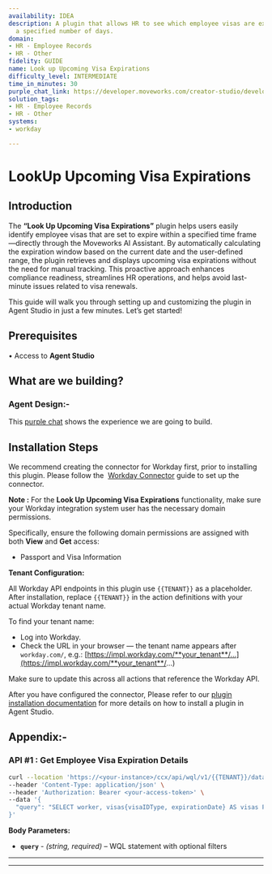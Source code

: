 ```yaml
---
availability: IDEA
description: A plugin that allows HR to see which employee visas are expiring within
  a specified number of days.
domain:
- HR - Employee Records
- HR - Other
fidelity: GUIDE
name: Look up Upcoming Visa Expirations
difficulty_level: INTERMEDIATE
time_in_minutes: 30
purple_chat_link: https://developer.moveworks.com/creator-studio/developer-tools/purple-chat/?conversation=%7B%22startTimestamp%22%3A%2211%3A43+AM%22%2C%22messages%22%3A%5B%7B%22parts%22%3A%5B%7B%22richText%22%3A%22Show+me+employees+with+upcoming+visa+expirations%22%7D%5D%2C%22role%22%3A%22user%22%7D%2C%7B%22parts%22%3A%5B%7B%22richText%22%3A%22%3Cp%3EI+can+help+with+that.+Within+how+many+days+should+I+look+for+expiring+visas%3F%3C%2Fp%3E%22%7D%2C%7B%22buttons%22%3A%5B%7B%22buttonText%22%3A%2230+Days%22%7D%2C%7B%22buttonText%22%3A%2260+Days%22%7D%2C%7B%22buttonText%22%3A%2290+Days%22%7D%5D%7D%5D%2C%22role%22%3A%22assistant%22%7D%2C%7B%22parts%22%3A%5B%7B%22richText%22%3A%2290+Days%22%7D%5D%2C%22role%22%3A%22user%22%7D%2C%7B%22parts%22%3A%5B%7B%22reasoningSteps%22%3A%5B%7B%22richText%22%3A%22Searching+%3Cb%3Eworkday%3C%2Fb%3E+for+employees+with+visas+expiring+in+the+next+90+days.%22%2C%22status%22%3A%22success%22%7D%2C%7B%22richText%22%3A%22Found+3+employees+matching+the+criteria.%22%2C%22status%22%3A%22success%22%7D%5D%7D%2C%7B%22richText%22%3A%22%3Cp%3EHere+are+the+employees+with+visas+expiring+in+the+next+90+days%3A%3C%2Fp%3E%3Cul%3E%3Cli%3E%3Cb%3EAna+Garcia%3C%2Fb%3E+%28H-1B%29%2C+expiring+in+%3Cb%3E25+days%3C%2Fb%3E+on+Aug+15%2C+2024%3C%2Fli%3E%3Cli%3E%3Cb%3ERaj+Patel%3C%2Fb%3E+%28L-1%29%2C+expiring+in+%3Cb%3E58+days%3C%2Fb%3E+on+Sep+17%2C+2024%3C%2Fli%3E%3Cli%3E%3Cb%3ESofia+Ivanova%3C%2Fb%3E+%28O-1%29%2C+expiring+in+%3Cb%3E81+days%3C%2Fb%3E+on+Oct+10%2C+2024%3C%2Fli%3E%3C%2Ful%3E%22%7D%2C%7B%22citations%22%3A%5B%7B%22citationTitle%22%3A%22Ana+Garcia%22%2C%22connectorName%22%3A%22workday%22%7D%2C%7B%22citationTitle%22%3A%22Raj+Patel%22%2C%22connectorName%22%3A%22workday%22%7D%2C%7B%22citationTitle%22%3A%22Sofia+Ivanova%22%2C%22connectorName%22%3A%22workday%22%7D%5D%7D%5D%2C%22role%22%3A%22assistant%22%7D%5D%7D
solution_tags:
- HR - Employee Records
- HR - Other
systems:
- workday

---
```

# LookUp Upcoming Visa Expirations

## **Introduction**

The **“Look Up Upcoming Visa Expirations”** plugin helps users easily identify employee visas that are set to expire within a specified time frame—directly through the Moveworks AI Assistant. By automatically calculating the expiration window based on the current date and the user-defined range, the plugin retrieves and displays upcoming visa expirations without the need for manual tracking. This proactive approach enhances compliance readiness, streamlines HR operations, and helps avoid last-minute issues related to visa renewals.

This guide will walk you through setting up and customizing the plugin in Agent Studio in just a few minutes. Let’s get started!

## **Prerequisites**

• Access to **Agent Studio**

## **What are we building?**

### **Agent Design:-**

This [purple chat](https://marketplace.moveworks.com/purple-chat?conversation=%7B%22startTimestamp%22%3A%2211%3A43+AM%22%2C%22messages%22%3A%5B%7B%22parts%22%3A%5B%7B%22richText%22%3A%22Show+me+employees+with+upcoming+visa+expirations%22%7D%5D%2C%22role%22%3A%22user%22%7D%2C%7B%22parts%22%3A%5B%7B%22richText%22%3A%22%3Cp%3EI+can+help+with+that.+Within+how+many+days+should+I+look+for+expiring+visas%3F%3C%2Fp%3E%22%7D%2C%7B%22buttons%22%3A%5B%7B%22buttonText%22%3A%2230+Days%22%7D%2C%7B%22buttonText%22%3A%2260+Days%22%7D%2C%7B%22buttonText%22%3A%2290+Days%22%7D%5D%7D%5D%2C%22role%22%3A%22assistant%22%7D%2C%7B%22parts%22%3A%5B%7B%22richText%22%3A%2290+Days%22%7D%5D%2C%22role%22%3A%22user%22%7D%2C%7B%22parts%22%3A%5B%7B%22reasoningSteps%22%3A%5B%7B%22richText%22%3A%22Searching+%3Cb%3Eworkday%3C%2Fb%3E+for+employees+with+visas+expiring+in+the+next+90+days.%22%2C%22status%22%3A%22success%22%7D%2C%7B%22richText%22%3A%22Found+3+employees+matching+the+criteria.%22%2C%22status%22%3A%22success%22%7D%5D%7D%2C%7B%22richText%22%3A%22%3Cp%3EHere+are+the+employees+with+visas+expiring+in+the+next+90+days%3A%3C%2Fp%3E%3Cul%3E%3Cli%3E%3Cb%3EAna+Garcia%3C%2Fb%3E+%28H-1B%29%2C+expiring+in+%3Cb%3E25+days%3C%2Fb%3E+on+Aug+15%2C+2024%3C%2Fli%3E%3Cli%3E%3Cb%3ERaj+Patel%3C%2Fb%3E+%28L-1%29%2C+expiring+in+%3Cb%3E58+days%3C%2Fb%3E+on+Sep+17%2C+2024%3C%2Fli%3E%3Cli%3E%3Cb%3ESofia+Ivanova%3C%2Fb%3E+%28O-1%29%2C+expiring+in+%3Cb%3E81+days%3C%2Fb%3E+on+Oct+10%2C+2024%3C%2Fli%3E%3C%2Ful%3E%22%7D%2C%7B%22citations%22%3A%5B%7B%22citationTitle%22%3A%22Ana+Garcia%22%2C%22connectorName%22%3A%22workday%22%7D%2C%7B%22citationTitle%22%3A%22Raj+Patel%22%2C%22connectorName%22%3A%22workday%22%7D%2C%7B%22citationTitle%22%3A%22Sofia+Ivanova%22%2C%22connectorName%22%3A%22workday%22%7D%5D%7D%5D%2C%22role%22%3A%22assistant%22%7D%5D%7D) shows the experience we are going to build.

## **Installation Steps**

We recommend creating the connector for Workday first, prior to installing this plugin. Please follow the  [Workday Connector](https://marketplace.moveworks.com/connectors/workday?hist=home%2Cbrws#how-to-implement) guide to set up the connector.

**Note :** For the **Look Up Upcoming Visa Expirations** functionality, make sure your Workday integration system user has the necessary domain permissions.

Specifically, ensure the following domain permissions are assigned with both **View** and **Get** access:

- Passport and Visa Information

**Tenant Configuration:**

All Workday API endpoints in this plugin use `{{TENANT}}` as a placeholder. After installation, replace `{{TENANT}}` in the action definitions with your actual Workday tenant name.

To find your tenant name:

- Log into Workday.
- Check the URL in your browser — the tenant name appears after `workday.com/`, e.g.: [https://impl.workday.com/**your_tenant**/...](https://impl.workday.com/**your_tenant**/...)

Make sure to update this across all actions that reference the Workday API.

After you have configured the connector, Please refer to our [plugin installation documentation](https://help.moveworks.com/docs/ai-agent-marketplace-installation) for more details on how to install a plugin in Agent Studio.

## **Appendix:-**

### **API #1 : Get Employee Visa Expiration Details**

```bash
curl --location 'https://<your-instance>/ccx/api/wql/v1/{{TENANT}}/data' \
--header 'Content-Type: application/json' \
--header 'Authorization: Bearer <your-access-token>' \
--data '{
  "query": "SELECT worker, visas{visaIDType, expirationDate} AS visas FROM allActiveAndTerminatedWorkers WHERE visas IS NOT EMPTY"
}'
```

**Body Parameters:**

- **`query`** - *(string, required)* – WQL statement with optional filters

****

****
